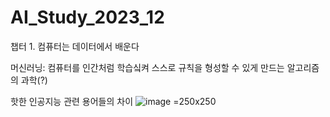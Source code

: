 # AI_Study_2023_12

챕터 1. 컴퓨터는 데이터에서 배운다

머신러닝: 컴퓨터를 인간처럼 학습싴켜 스스로 규칙을 형성할 수 있게 만드는 알고리즘의 과학(?)

핫한 인공지능 관련 용어들의 차이
![image](https://github.com/JayJay-Kay/AI_Study_2023_12/assets/110762505/d76eeebc-9f2a-4a47-b4bc-61c28fe80868|width=10) =250x250
